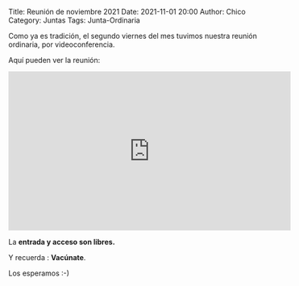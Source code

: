 Title: Reunión de noviembre 2021
Date: 2021-11-01 20:00
Author: Chico
Category: Juntas
Tags: Junta-Ordinaria

Como ya es tradición, el segundo viernes del mes tuvimos nuestra reunión ordinaria, por videoconferencia.

Aquí pueden ver la reunión:

<iframe width="560" height="315" src="https://www.youtube.com/embed/XDxxJAUHucU" title="YouTube video player" frameborder="0" allow="accelerometer; autoplay; clipboard-write; encrypted-media; gyroscope; picture-in-picture" allowfullscreen></iframe>

La __entrada y acceso son libres.__

Y recuerda :  __Vacúnate__.

Los esperamos :-)
